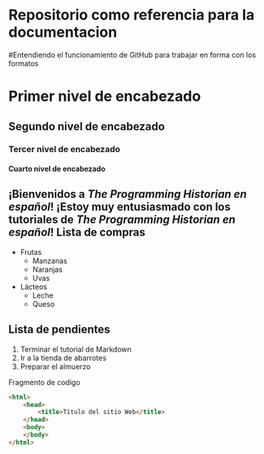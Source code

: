 # Repositorio como referencia para la documentacion

#Entendiendo el funcionamiento de GitHub para trabajar en forma con los formatos
# Primer nivel de encabezado
## Segundo nivel de encabezado
### Tercer nivel de encabezado
#### Cuarto nivel de encabezado


¡Bienvenidos a *The Programming Historian en español*!
¡Estoy **muy** entusiasmado con los tutoriales de _The Programming Historian en español_!
Lista de compras
---------------
* Frutas
  * Manzanas
  * Naranjas
  * Uvas
* Lácteos
  * Leche
  * Queso
  
Lista de pendientes
------------------
1. Terminar el tutorial de Markdown
2. Ir a la tienda de abarrotes
3. Preparar el almuerzo

Fragmento de codigo

```html
<html>
    <head>
        <title>Título del sitio Web</title>
    </head>
    <body>
    </body>
</html>
```
